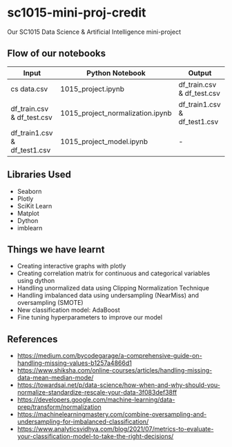 # sc1015-mini-proj-credit

Our SC1015 Data Science &amp; Artificial Intelligence mini-project

## Flow of our notebooks
|Input   | Python Notebook  | Output  |
|---|---|---|
|  cs data.csv | 1015_project.ipynb  |  df_train.csv & df_test.csv  |
|  df_train.csv & df_test.csv | 1015_project_normalization.ipynb  |  df_train1.csv & df_test1.csv  |
|  df_train1.csv & df_test1.csv | 1015_project_model.ipynb  |  - |

## Libraries Used

- Seaborn
- Plotly
- SciKit Learn
- Matplot
- Dython
- imblearn

## Things we have learnt

- Creating interactive graphs with plotly
- Creating correlation matrix for continuous and categorical variables using dython
- Handling unormalized data using Clipping Normalization Technique
- Handling imbalanced data using undersampling (NearMiss) and oversampling (SMOTE)
- New classification model: AdaBoost
- Fine tuning hyperparameters to improve our model

## References

- <https://medium.com/bycodegarage/a-comprehensive-guide-on-handling-missing-values-b1257a4866d1>
- <https://www.shiksha.com/online-courses/articles/handling-missing-data-mean-median-mode/>
- <https://towardsai.net/p/data-science/how-when-and-why-should-you-normalize-standardize-rescale-your-data-3f083def38ff>
- <https://developers.google.com/machine-learning/data-prep/transform/normalization>
- <https://machinelearningmastery.com/combine-oversampling-and-undersampling-for-imbalanced-classification/>
- <https://www.analyticsvidhya.com/blog/2021/07/metrics-to-evaluate-your-classification-model-to-take-the-right-decisions/>
